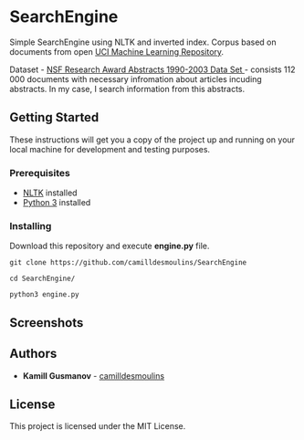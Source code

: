# SearchEngine
Simple SearchEngine using NLTK and inverted index. Corpus based on documents from open [UCI Machine Learning Repository](http://archive.ics.uci.edu/ml/index.php).

Dataset - [NSF Research Award Abstracts 1990-2003 Data Set ](http://archive.ics.uci.edu/ml/datasets/NSF+Research+Award+Abstracts+1990-2003) - consists 112 000 documents with necessary infromation about articles incuding abstracts.
In my case, I search information from this abstracts.  
## Getting Started
These instructions will get you a copy of the project up and running on your local machine for development and testing purposes.

### Prerequisites
- [NLTK](http://www.nltk.org/) installed
- [Python 3](https://www.python.org/downloads/) installed

### Installing
Download this repository and execute **engine.py** file.
```angular2html
git clone https://github.com/camilldesmoulins/SearchEngine

cd SearchEngine/

python3 engine.py 
```

## Screenshots

## Authors
- **Kamill Gusmanov** - [camilldesmoulins](https://github.com/camilldesmoulins)

## License
This project is licensed under the MIT License.